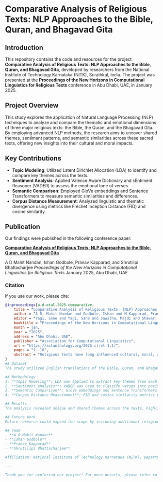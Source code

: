 # Comparative Analysis of Religious Texts: NLP Approaches to the Bible, Quran, and Bhagavad Gita

## Introduction
This repository contains the code and resources for the project **Comparative Analysis of Religious Texts: NLP Approaches to the Bible, Quran, and Bhagavad Gita**, developed by researchers from the National Institute of Technology Karnataka (NITK), Surathkal, India. The project was presented at the **Proceedings of the New Horizons in Computational Linguistics for Religious Texts** conference in Abu Dhabi, UAE, in January 2025.

## Project Overview
This study explores the application of Natural Language Processing (NLP) techniques to analyze and compare the thematic and emotional dimensions of three major religious texts: the Bible, the Quran, and the Bhagavad Gita. By employing advanced NLP methods, the research aims to uncover shared themes, sentiment patterns, and semantic similarities across these sacred texts, offering new insights into their cultural and moral impacts.

## Key Contributions
- **Topic Modeling**: Utilized Latent Dirichlet Allocation (LDA) to identify and compare key themes across the texts.
- **Sentiment Analysis**: Applied Valence Aware Dictionary and sEntiment Reasoner (VADER) to assess the emotional tone of verses.
- **Semantic Comparison**: Employed GloVe embeddings and Sentence Transformers to measure semantic similarities and differences.
- **Corpus Distance Measurement**: Analyzed linguistic and thematic divergence using metrics like Fréchet Inception Distance (FID) and cosine similarity.

## Publication
Our findings were published in the following conference paper:

**[Comparative Analysis of Religious Texts: NLP Approaches to the Bible, Quran, and Bhagavad Gita](https://aclanthology.org/2025.clrel-1.1/)**

A D Mahit Nandan, Ishan Godbole, Pranav Kapparad, and Shrutilipi Bhattacharjee
*Proceedings of the New Horizons in Computational Linguistics for Religious Texts*
January 2025, Abu Dhabi, UAE

### Citation
If you use our work, please cite:
```bibtex
@inproceedings{a-d-etal-2025-comparative,
    title = "Comparative Analysis of Religious Texts: {NLP} Approaches to the {B}ible, {Q}uran, and Bhagavad Gita",
    author = "A D, Mahit Nandan and Godbole, Ishan and M Kapparad, Pranav and Bhattacharjee, Shrutilipi",
    editor = "Yagi, Sane and Yagi, Sane and Sawalha, Majdi and Shawar, Bayan Abu and AlShdaifat, Abdallah T. and Abbas, Norhan and Organizers",
    booktitle = "Proceedings of the New Horizons in Computational Linguistics for Religious Texts",
    month = jan,
    year = "2025",
    address = "Abu Dhabi, UAE",
    publisher = "Association for Computational Linguistics",
    url = "https://aclanthology.org/2025.clrel-1.1/",
    pages = "1--10",
    abstract = "Religious texts have long influenced cultural, moral, and ethical systems, and have shaped societies for generations. Scriptures like the Bible, the Quran, and the Bhagavad Gita offer insights into fundamental human values and societal norms. Analyzing these texts with advanced methods can help improve our understanding of their significance and the similarities or differences between them. This study uses Natural Language Processing (NLP) techniques to examine these religious texts. Latent Dirichlet Allocation (LDA) is used for topic modeling to explore key themes, while GloVe embeddings and Sentence Transformers are used to compare topics between the texts. Sentiment analysis using Valence Aware Dictionary and sEntiment Reasoner (VADER) assesses the emotional tone of the verses, and corpus distance measurement is done to analyze semantic similarities and differences. The findings reveal unique and shared themes and sentiment patterns across the Bible, the Quran, and the Bhagavad Gita, offering new perspectives in computational religious studies."
}
## Dataset
The study utilized English translations of the Bible, Quran, and Bhagavad Gita. These texts were preprocessed to ensure uniformity for analysis, including text normalization, tokenization, and stop-word removal.

## Methodology
1. **Topic Modeling**: LDA was applied to extract key themes from each text.
2. **Sentiment Analysis**: VADER was used to classify verses into positive, negative, and neutral sentiments.
3. **Semantic Comparison**: GloVe embeddings and Sentence Transformers were used to quantify thematic similarities.
4. **Corpus Distance Measurement**: FID and cosine similarity metrics were employed to analyze semantic and linguistic variations.

## Results
The analysis revealed unique and shared themes across the texts, highlighting their distinct philosophical dialogues and moral imperatives while also uncovering common ethical frameworks and human values.

## Future Work
Future research could expand the scope by including additional religious texts and exploring advanced NLP techniques for more nuanced insights. Longitudinal studies on the evolving interpretations of these texts could also provide a broader view of their continued relevance.

## Team
- **A D Mahit Nandan**
- **Ishan Godbole**
- **Pranav Kapparad**
- **Shrutilipi Bhattacharjee**

Affiliation: National Institute of Technology Karnataka (NITK), Department of Information Technology

---

Thank you for exploring our project! For more details, please refer to our [published paper](https://aclanthology.org/2025.clrel-1.1/).
